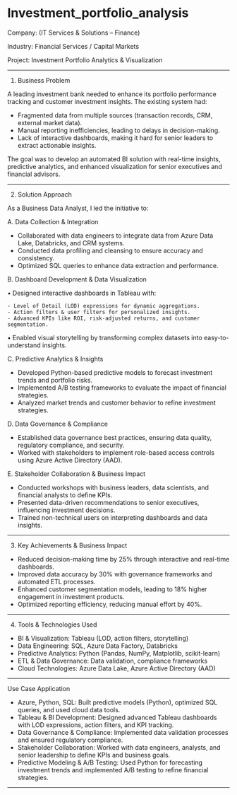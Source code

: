 # Investment_portfolio_analysis
Company: (IT Services & Solutions – Finance)

Industry: Financial Services / Capital Markets

Project: Investment Portfolio Analytics & Visualization
________________________________________
1. Business Problem
   
A leading investment bank needed to enhance its portfolio performance tracking and customer investment insights. The existing system had:

- 	Fragmented data from multiple sources (transaction records, CRM, external market data).
- 	Manual reporting inefficiencies, leading to delays in decision-making.
- 	Lack of interactive dashboards, making it hard for senior leaders to extract actionable insights.

The goal was to develop an automated BI solution with real-time insights, predictive analytics, and enhanced visualization for senior executives and financial advisors.
________________________________________
2. Solution Approach
   
As a Business Data Analyst, I led the initiative to:

A. Data Collection & Integration

-	Collaborated with data engineers to integrate data from Azure Data Lake, Databricks, and CRM systems.
-	Conducted data profiling and cleansing to ensure accuracy and consistency.
-	Optimized SQL queries to enhance data extraction and performance.

B. Dashboard Development & Data Visualization

•	Designed interactive dashboards in Tableau with:

    - Level of Detail (LOD) expressions for dynamic aggregations.
    - Action filters & user filters for personalized insights.
    - Advanced KPIs like ROI, risk-adjusted returns, and customer segmentation.
    
•	Enabled visual storytelling by transforming complex datasets into easy-to-understand insights.

C. Predictive Analytics & Insights

- 	Developed Python-based predictive models to forecast investment trends and portfolio risks.
- 	Implemented A/B testing frameworks to evaluate the impact of financial strategies.
- 	Analyzed market trends and customer behavior to refine investment strategies.

D. Data Governance & Compliance

-	Established data governance best practices, ensuring data quality, regulatory compliance, and security.
-	Worked with stakeholders to implement role-based access controls using Azure Active Directory (AAD).

E. Stakeholder Collaboration & Business Impact

-	Conducted workshops with business leaders, data scientists, and financial analysts to define KPIs.
-	Presented data-driven recommendations to senior executives, influencing investment decisions.
-	Trained non-technical users on interpreting dashboards and data insights.
________________________________________
3. Key Achievements & Business Impact
   
* Reduced decision-making time by 25% through interactive and real-time dashboards.
* Improved data accuracy by 30% with governance frameworks and automated ETL processes.
* Enhanced customer segmentation models, leading to 18% higher engagement in investment products.
* Optimized reporting efficiency, reducing manual effort by 40%.
________________________________________
4. Tools & Technologies Used
   
-	BI & Visualization: Tableau (LOD, action filters, storytelling)
-	Data Engineering: SQL, Azure Data Factory, Databricks
-	Predictive Analytics: Python (Pandas, NumPy, Matplotlib, scikit-learn)
-	ETL & Data Governance: Data validation, compliance frameworks
-	Cloud Technologies: Azure Data Lake, Azure Active Directory (AAD)
________________________________________

Use Case Application

- Azure, Python, SQL: 	Built predictive models (Python), optimized SQL queries, and used cloud data tools.
- Tableau & BI Development: 	Designed advanced Tableau dashboards with LOD expressions, action filters, and KPI tracking.
- Data Governance & Compliance:	Implemented data validation processes and ensured regulatory compliance.
- Stakeholder Collaboration:	Worked with data engineers, analysts, and senior leadership to define KPIs and business goals.
- Predictive Modeling & A/B Testing:	Used Python for forecasting investment trends and implemented A/B testing to refine financial strategies.
________________________________________


